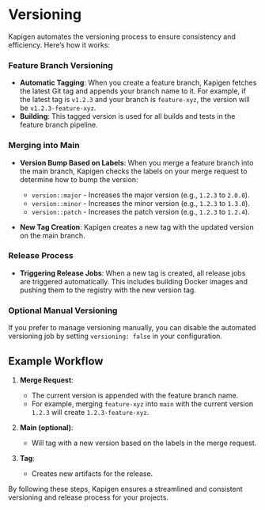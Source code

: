 
# Versioning

Kapigen automates the versioning process to ensure consistency and efficiency. Here’s how it works:

### Feature Branch Versioning

- **Automatic Tagging**: When you create a feature branch, Kapigen fetches the latest Git tag and appends your branch name to it. For example, if the latest tag is `v1.2.3` and your branch is `feature-xyz`, the version will be `v1.2.3-feature-xyz`.
- **Building**: This tagged version is used for all builds and tests in the feature branch pipeline.

### Merging into Main

- **Version Bump Based on Labels**: When you merge a feature branch into the main branch, Kapigen checks the labels on your merge request to determine how to bump the version:
    - `version::major` - Increases the major version (e.g., `1.2.3` to `2.0.0`).
    - `version::minor` - Increases the minor version (e.g., `1.2.3` to `1.3.0`).
    - `version::patch` - Increases the patch version (e.g., `1.2.3` to `1.2.4`).

- **New Tag Creation**: Kapigen creates a new tag with the updated version on the main branch.

### Release Process

- **Triggering Release Jobs**: When a new tag is created, all release jobs are triggered automatically. This includes building Docker images and pushing them to the registry with the new version tag.

### Optional Manual Versioning

If you prefer to manage versioning manually, you can disable the automated versioning job by setting `versioning: false` in your configuration.

## Example Workflow

1. **Merge Request**:
    - The current version is appended with the feature branch name.
    - For example, merging `feature-xyz` into `main` with the current version `1.2.3` will create `1.2.3-feature-xyz`.

2. **Main (optional)**:
    - Will tag with a new version based on the labels in the merge request.

3. **Tag**:
    - Creates new artifacts for the release.

By following these steps, Kapigen ensures a streamlined and consistent versioning and release process for your projects.
